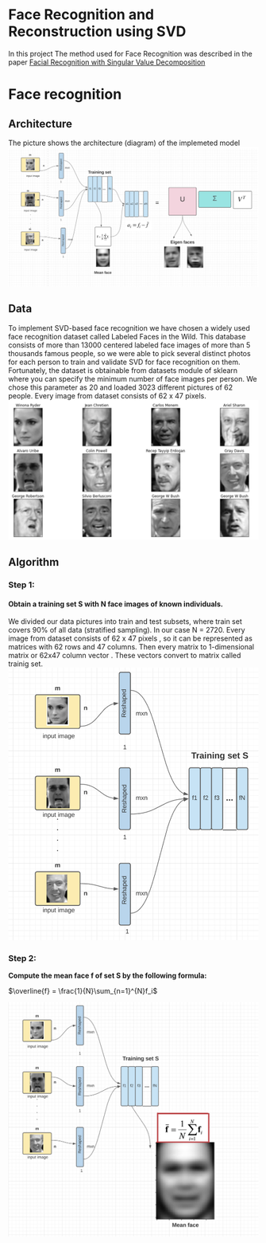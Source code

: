 # Face Recognition and Reconstruction using SVD
In this project
The method used for Face Recognition was described in the paper [Facial Recognition with Singular Value Decomposition](http://link.springer.com/chapter/10.1007/978-1-4020-6264-3_26)
# Face recognition
## Architecture
The picture shows the architecture (diagram) of the implemeted model
![architecture](https://github.com/kategimranova/Face-Recognition-and-Reconstruction-using-SVD/blob/main/images/architecture.png?raw=true)
## Data
To implement SVD-based face recognition we have chosen a widely used face recognition dataset called Labeled Faces in the Wild. This database consists of more than 13000 centered labeled face images of more than 5 thousands famous people, so we were able to pick several distinct photos for each person to train and validate SVD for face recognition on them. Fortunately, the dataset is obtainable from datasets module of sklearn where you can specify the minimum number of face images per person. We chose this parameter as 20 and loaded 3023 different pictures of 62 people. Every image from dataset consists of 62 x 47 pixels.
![dataset example](https://github.com/kategimranova/Face-Recognition-and-Reconstruction-using-SVD/blob/main/images/dataset.png?raw=true)

## Algorithm
### Step 1:
#### Obtain a training set S with N face images of known individuals. 
We divided our data pictures into train and test subsets, where train set covers 90% of all data (stratified sampling). In our case N = 2720. Every image from dataset consists of 62 x 47 pixels , so it can be represented as matrices with 62 rows and 47 columns. Then every matrix to 1-dimensional matrix or 62x47 column vector . These vectors convert to matrix called trainig set.
![step1](https://github.com/kategimranova/Face-Recognition-and-Reconstruction-using-SVD/blob/main/images/step1.png?raw=true)

### Step 2: 
**Compute the mean face f of set S by the following formula:**

$\overline{f} = \frac{1}{N}\sum_{n=1}^{N}f_i$

![step2](https://github.com/kategimranova/Face-Recognition-and-Reconstruction-using-SVD/blob/main/images/step2.png?raw=true)
